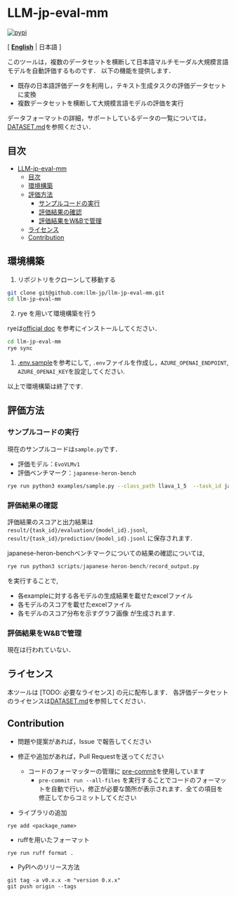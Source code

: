 # LLM-jp-eval-mm
[![pypi](https://img.shields.io/pypi/v/eval-mm.svg)](https://pypi.python.org/pypi/eval-mm)

[ [**English**](./README_en.md) | 日本語 ]

このツールは，複数のデータセットを横断して日本語マルチモーダル大規模言語モデルを自動評価するものです．
以下の機能を提供します．

- 既存の日本語評価データを利用し，テキスト生成タスクの評価データセットに変換
- 複数データセットを横断して大規模言語モデルの評価を実行

データフォーマットの詳細，サポートしているデータの一覧については，[DATASET.md](./DATASET.md)を参照ください．


## 目次

- [LLM-jp-eval-mm](#llm-jp-eval-mm)
  - [目次](#目次)
  - [環境構築](#環境構築)
  - [評価方法](#評価方法)
    - [サンプルコードの実行](#サンプルコードの実行)
    - [評価結果の確認](#評価結果の確認)
    - [評価結果をW\&Bで管理](#評価結果をwbで管理)
  - [ライセンス](#ライセンス)
  - [Contribution](#contribution)

## 環境構築

1. リポジトリをクローンして移動する
```bash
git clone git@github.com:llm-jp/llm-jp-eval-mm.git
cd llm-jp-eval-mm
```

2. rye を用いて環境構築を行う

ryeは[official doc](https://rye.astral.sh/guide/installation/) を参考にインストールしてください．

```bash
cd llm-jp-eval-mm
rye sync
```

1. [.env.sample](./.env.sample)を参考にして, `.env`ファイルを作成し，`AZURE_OPENAI_ENDPOINT`, `AZURE_OPENAI_KEY`を設定してください.

以上で環境構築は終了です.

## 評価方法

### サンプルコードの実行

現在のサンプルコードは`sample.py`です．
- 評価モデル：`EvoVLMv1`
- 評価ベンチマーク：`japanese-heron-bench`

```bash
rye run python3 examples/sample.py --class_path llava_1_5  --task_id japanese-heron-bench --openai_model_id gpt-4o-mini-2024-07-18
```

### 評価結果の確認

評価結果のスコアと出力結果は
`result/{task_id}/evaluation/{model_id}.jsonl`, `result/{task_id}/prediction/{model_id}.jsonl` に保存されます.

japanese-heron-benchベンチマークについての結果の確認については,
```python
rye run python3 scripts/japanese-heron-bench/record_output.py
```
を実行することで,
- 各exampleに対する各モデルの生成結果を載せたexcelファイル
- 各モデルのスコアを載せたexcelファイル
- 各モデルのスコア分布を示すグラフ画像
が生成されます.

### 評価結果をW&Bで管理

現在は行われていない．

## ライセンス

本ツールは [TODO: 必要なライセンス] の元に配布します．
各評価データセットのライセンスは[DATASET.md](./DATASET.md)を参照してください．

## Contribution

- 問題や提案があれば，Issue で報告してください
- 修正や追加があれば，Pull Requestを送ってください
    - コードのフォーマッターの管理に [pre-commit](https://pre-commit.com)を使用しています
        - `pre-commit run --all-files` を実行することでコードのフォーマットを自動で行い，修正が必要な箇所が表示されます．全ての項目を修正してからコミットしてください

- ライブラリの追加
```
rye add <package_name>
```
- ruffを用いたフォーマット
```
rye run ruff format .
```

- PyPIへのリリース方法
```
git tag -a v0.x.x -m "version 0.x.x"
git push origin --tags
```

